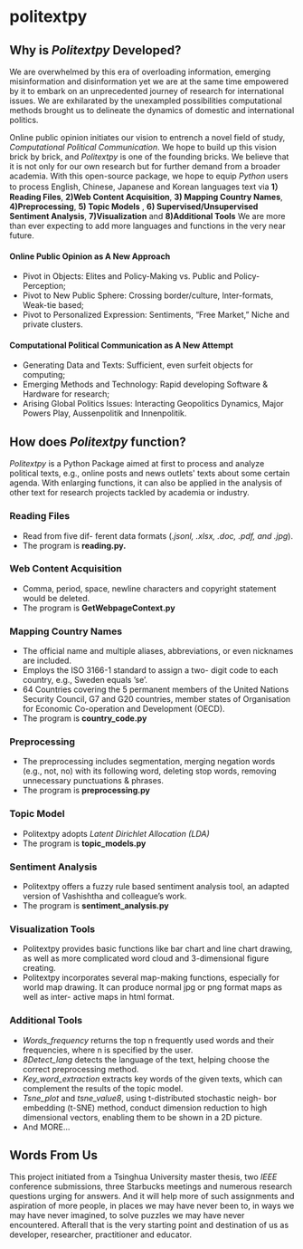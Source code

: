 # politextpy

## Why is *Politextpy* Developed?

We are overwhelmed by this era of overloading information, emerging misinformation and disinformation yet we are at the same time empowered by it to embark on an unprecedented journey of research for international issues. We are exhilarated by the unexampled possibilities computational methods brought us to delineate the dynamics of domestic and international politics. 

Online public opinion initiates our vision to entrench a novel field of study, *Computational Political Communication*. We hope to build up this vision brick by brick, and *Politextpy* is one of the founding bricks. We believe that it is not only for our own research but for further demand from a broader academia. With this open-source package, we hope to equip *Python* users to process English, Chinese, Japanese and Korean languages text via **1）Reading Files**, **2)Web Content Acquisition**, **3) Mapping Country Names**, **4)Preprocessing**, **5) Topic Models** , **6) Supervised/Unsupervised Sentiment Analysis**, **7)Visualization** and **8)Additional Tools** We are more than ever expecting to add more languages and functions in the very near future.

#### Online Public Opinion as A New Approach

+ Pivot in Objects: Elites and Policy-Making vs. Public and Policy-Perception; 
+ Pivot to New Public Sphere: Crossing border/culture, Inter-formats, Weak-tie based;
+ Pivot to Personalized Expression: Sentiments, “Free Market,” Niche and private clusters.

#### Computational Political Communication as A New Attempt

+ Generating Data and Texts: Sufficient, even surfeit objects for computing;
+ Emerging Methods and Technology: Rapid developing Software & Hardware for research;
+ Arising Global Politics Issues: Interacting Geopolitics Dynamics, Major Powers Play, Aussenpolitik and Innenpolitik.


## How does *Politextpy* function?

*Politextpy* is a Python Package aimed at first to process and analyze political texts, e.g., online posts and news outlets' texts about some certain agenda. With enlarging functions, it can also be applied in the analysis of other text for research projects tackled by academia or industry.

### Reading Files

+ Read from five dif- ferent data formats (*.jsonl, .xlsx, .doc, .pdf, and .jpg*). 
+ The program is **reading.py.**

### Web Content Acquisition

+ Comma, period, space, newline characters and copyright statement would be deleted. 
+ The program is **GetWebpageContext.py**

### Mapping Country Names

+ The official name and multiple aliases, abbreviations, or even nicknames are included.
+ Employs the ISO 3166-1 standard to assign a two- digit code to each country, e.g., Sweden equals ’se’.
+ 64 Countries covering the 5 permanent members of the United Nations Security Council, G7 and G20 countries, member states of Organisation for Economic Co-operation and Development (OECD).
+ The program is **country_code.py**

### Preprocessing

+ The preprocessing includes segmentation, merging negation words (e.g., not, no) with its following word, deleting stop words, removing unnecessary punctuations & phrases.
+ The program is **preprocessing.py**

### Topic Model

+ Politextpy adopts *Latent Dirichlet Allocation (LDA)*
+ The program is **topic_models.py**

### Sentiment Analysis

+ Politextpy offers a fuzzy rule based sentiment analysis tool, an adapted version of Vashishtha and colleague’s work.
+ The program is **sentiment_analysis.py**

### Visualization Tools

+ Politextpy provides basic functions like bar chart and line chart drawing, as well as more complicated word cloud and 3-dimensional figure creating.
+ Politextpy incorporates several map-making functions, especially for world map drawing. It can produce normal jpg or png format maps as well as inter- active maps in html format.

### Additional Tools

+ *Words_frequency* returns the top n frequently used words and their frequencies, where n is specified by the user.
+ *8Detect_lang* detects the language of the text, helping choose the correct preprocessing method.
+ *Key_word_extraction* extracts key words of the given texts, which can complement the results of the topic model.
+ *Tsne_plot* and *tsne_value8*, using t-distributed stochastic neigh- bor embedding (t-SNE) method, conduct dimension reduction to high dimensional vectors, enabling them to be shown in a 2D picture.
+ And MORE...


## Words From Us ##

This project initiated from a Tsinghua University master thesis, two *IEEE* conference submissions, three Starbucks meetings and numerous research questions urging for answers. And it will help more of such assignments and aspiration of more people, in places we may have never been to, in ways we may have never imagined, to solve puzzles we may have never encountered. Afterall that is the very starting point and destination of us as developer, researcher, practitioner and educator.
